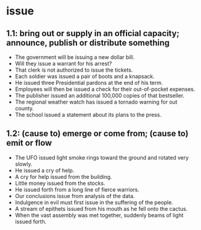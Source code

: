 # issue
## 1.1: bring out or supply in an official capacity; announce, publish or distribute something

  *  The government will be issuing a new dollar bill.
  *  Will they issue a warrant for his arrest?
  *  That clerk is not authorized to issue the tickets.
  *  Each soldier was issued a pair of boots and a knapsack.
  *  He issued three Presidential pardons at the end of his term.
  *  Employees will then be issued a check for their out-of-pocket expenses.
  *  The publisher issued an additional 100,000 copies of that bestseller.
  *  The regional weather watch has issued a tornado warning for out county.
  *  The school issued a statement about its plans to the press.

## 1.2: (cause to) emerge or come from; (cause to) emit or flow

  *  The UFO issued light smoke rings toward the ground and rotated very slowly.
  *  He issued a cry of help.
  *  A cry for help issued from the building.
  *  Little money issued from the stocks.
  *  He issued forth from a long line of fierce warriors.
  *  Our conclusions issue from analysis of the data.
  *  Indulgence in evil must first issue in the suffering of the people.
  *  A stream of epithets issued from his mouth as he fell onto the cactus.
  *  When the vast assembly was met together, suddenly beams of light issued forth.

